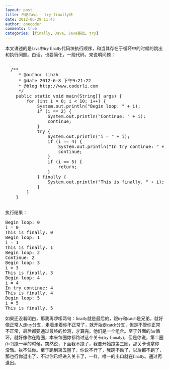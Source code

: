 ```yaml
---
layout: post
title: 白话Java - try-finally块
date: 2012-06-29 11:45
author: onecoder
comments: true
categories: [finally, Java, Java基础, try]
---
```

<div style="font-family: Tahoma; font-size: 14px; ">
	本文讲述的是Java中try finally代码块执行顺序，和当其存在于循环中的时候的跳出和执行问题。白话，也要简化，一段代码，来说明问题： &nbsp; &nbsp;<br />
	<br />
	<pre class="brush:java;first-line:1;pad-line-numbers:true;highlight:null;collapse:false;">
  /**
	 * @author lihzh
	 * @date 2012-6-8 下午9:21:22
	 * @blog http://www.coderli.com
	 */
	public static void main(String[] args) {
		for (int i = 0; i &lt; 10; i++) {
			System.out.println(&quot;Begin loop: &quot; + i);
			if (i == 2) {
				System.out.println(&quot;Continue: &quot; + i);
				continue;
			}
			try {
				System.out.println(&quot;i = &quot; + i);
				if (i == 4) {
					System.out.println(&quot;In try continue: &quot; + i);
					continue;
				}
				if (i == 5) {
					return;
				}
			} finally {
				System.out.println(&quot;This is finally. &quot; + i);
			}
		}
	}

</pre>
</div>
<div style="font-family: Tahoma; font-size: 14px; ">
	执行结果：</div>
<div style="font-family: Tahoma; font-size: 14px; ">
	<pre class="brush:shell;first-line:1;pad-line-numbers:true;highlight:null;collapse:false;">
Begin loop: 0
i = 0
This is finally. 0
Begin loop: 1
i = 1
This is finally. 1
Begin loop: 2
Continue: 2
Begin loop: 3
i = 3
This is finally. 3
Begin loop: 4
i = 4
In try continue: 4
This is finally. 4
Begin loop: 5
i = 5
This is finally. 5
</pre>
</div>
<span style="font-family: Tahoma; font-size: 14px; ">如果还没看明白，那我再啰嗦两句：finally就是最后的，跟try和catch是兄弟，就好像正常人走try分支，走着走着你不正常了，就开始走catch分支，但是不管你正常不正常，最后都要通过最终的检测，才算完。他们是一个组合。至于外面的for循环，就好像你在跑圈，本来每圈你都路过这个关卡(try-finnaly)，但是你说，第二圈(i=2)跑一半的时候，突然说，下面我不跑了，我要开始跑第三圈，那关卡也拿你没辙。拦不住你。至于跑到第五圈了，你说不行了，我跑不动了，以后都不跑了，那也行你退出了，不过你已经进入关卡了，一样，唯一的出口就在finally。通过再退出。</span>
